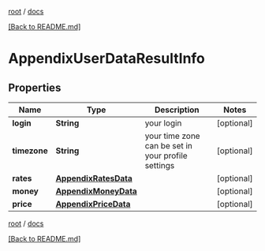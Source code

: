 [root](./../ "root") / [docs](./ "docs")

[[Back to README.md]](./../README.md "[Back to README.md]")

# AppendixUserDataResultInfo

## Properties

| Name | Type | Description | Notes |
|------------ | ------------- | ------------- | -------------|
|**login** | **String** | your login |  [optional] |
|**timezone** | **String** | your time zone can be set in your profile settings |  [optional] |
|**rates** | [**AppendixRatesData**](AppendixRatesData.md) |  |  [optional] |
|**money** | [**AppendixMoneyData**](AppendixMoneyData.md) |  |  [optional] |
|**price** | [**AppendixPriceData**](AppendixPriceData.md) |  |  [optional] |

[root](./../ "root") / [docs](./ "docs")

[[Back to README.md]](./../README.md "[Back to README.md]")